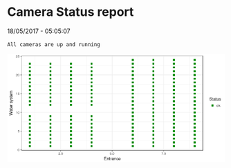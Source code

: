 Camera Status report
================
18/05/2017 - 05:05:07

    All cameras are up and running

![](camreport_files/figure-markdown_github/unnamed-chunk-2-1.png)

